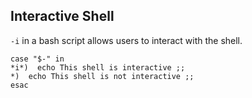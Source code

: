 ## Interactive Shell

`-i` in a bash script allows users to interact with the shell.

```
case "$-" in
*i*)  echo This shell is interactive ;;
*)  echo This shell is not interactive ;;
esac
```
